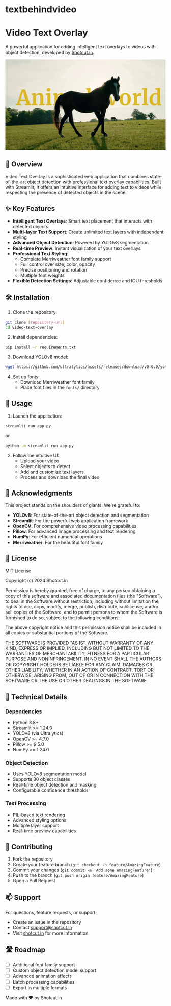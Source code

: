 # textbehindvideo

# Video Text Overlay

A powerful application for adding intelligent text overlays to videos with object detection, developed by [Shotcut.in](https://shotcut.in).

![alt text](https://github.com/tansihmittal/textbehindvideo/blob/main/horse.jpg?raw=true)


## 🌟 Overview

Video Text Overlay is a sophisticated web application that combines state-of-the-art object detection with professional text overlay capabilities. Built with Streamlit, it offers an intuitive interface for adding text to videos while respecting the presence of detected objects in the scene.

## ✨ Key Features

- **Intelligent Text Overlays**: Smart text placement that interacts with detected objects
- **Multi-layer Text Support**: Create unlimited text layers with independent styling
- **Advanced Object Detection**: Powered by YOLOv8 segmentation
- **Real-time Preview**: Instant visualization of your text overlays
- **Professional Text Styling**:
  - Complete Merriweather font family support
  - Full control over size, color, opacity
  - Precise positioning and rotation
  - Multiple font weights
- **Flexible Detection Settings**: Adjustable confidence and IOU thresholds

## 🛠️ Installation

1. Clone the repository:
```bash
git clone [repository-url]
cd video-text-overlay
```

2. Install dependencies:
```bash
pip install -r requirements.txt
```

3. Download YOLOv8 model:
```bash
wget https://github.com/ultralytics/assets/releases/download/v0.0.0/yolov8s-seg.pt
```

4. Set up fonts:
   - Download Merriweather font family
   - Place font files in the `fonts/` directory

## 🚀 Usage

1. Launch the application:
```bash
streamlit run app.py
```
or 
```bash
python -m streamlit run app.py
```

2. Follow the intuitive UI:
   - Upload your video
   - Select objects to detect
   - Add and customize text layers
   - Process and download the final video

## 🙏 Acknowledgments

This project stands on the shoulders of giants. We're grateful to:

- **YOLOv8**: For state-of-the-art object detection and segmentation
- **Streamlit**: For the powerful web application framework
- **OpenCV**: For comprehensive video processing capabilities
- **Pillow**: For advanced image processing and text rendering
- **NumPy**: For efficient numerical operations
- **Merriweather**: For the beautiful font family

## 📝 License

MIT License

Copyright (c) 2024 Shotcut.in

Permission is hereby granted, free of charge, to any person obtaining a copy of this software and associated documentation files (the "Software"), to deal in the Software without restriction, including without limitation the rights to use, copy, modify, merge, publish, distribute, sublicense, and/or sell copies of the Software, and to permit persons to whom the Software is furnished to do so, subject to the following conditions:

The above copyright notice and this permission notice shall be included in all copies or substantial portions of the Software.

THE SOFTWARE IS PROVIDED "AS IS", WITHOUT WARRANTY OF ANY KIND, EXPRESS OR IMPLIED, INCLUDING BUT NOT LIMITED TO THE WARRANTIES OF MERCHANTABILITY, FITNESS FOR A PARTICULAR PURPOSE AND NONINFRINGEMENT. IN NO EVENT SHALL THE AUTHORS OR COPYRIGHT HOLDERS BE LIABLE FOR ANY CLAIM, DAMAGES OR OTHER LIABILITY, WHETHER IN AN ACTION OF CONTRACT, TORT OR OTHERWISE, ARISING FROM, OUT OF OR IN CONNECTION WITH THE SOFTWARE OR THE USE OR OTHER DEALINGS IN THE SOFTWARE.

## 🔧 Technical Details

### Dependencies
- Python 3.8+
- Streamlit >= 1.24.0
- YOLOv8 (via Ultralytics)
- OpenCV >= 4.7.0
- Pillow >= 9.5.0
- NumPy >= 1.24.0

### Object Detection
- Uses YOLOv8 segmentation model
- Supports 80 object classes
- Real-time object detection and masking
- Configurable confidence thresholds

### Text Processing
- PIL-based text rendering
- Advanced styling options
- Multiple layer support
- Real-time preview capabilities

## 🤝 Contributing

1. Fork the repository
2. Create your feature branch (`git checkout -b feature/AmazingFeature`)
3. Commit your changes (`git commit -m 'Add some AmazingFeature'`)
4. Push to the branch (`git push origin feature/AmazingFeature`)
5. Open a Pull Request

## 📫 Support

For questions, feature requests, or support:
- Create an issue in the repository
- Contact [support@shotcut.in](mailto:support@shotcut.in)
- Visit [shotcut.in](https://shotcut.in) for more information

## 🛣️ Roadmap

- [ ] Additional font family support
- [ ] Custom object detection model support
- [ ] Advanced animation effects
- [ ] Batch processing capabilities
- [ ] Export in multiple formats

Made with ❤️ by Shotcut.in
